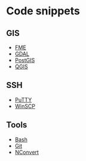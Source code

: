 Code snippets
=============

GIS
---

* [FME](doc/FME.md)
* [GDAL](doc/GDAL.md)
* [PostGIS](doc/PostGIS.md)
* [QGIS](doc/QGIS.md)

SSH
---

* [PuTTY](doc/PuTTY.md)
* [WinSCP](doc/WinSCP.md)

Tools
-----

* [Bash](doc/Bash.md)
* [Git](doc/Git.md)
* [NConvert](doc/NConvert.md)
